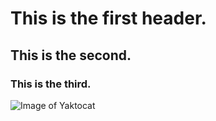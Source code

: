 # This is the first header.
## This is the second.
### This is the third.
![Image of Yaktocat](https://octodex.github.com/images/yaktocat.png)
